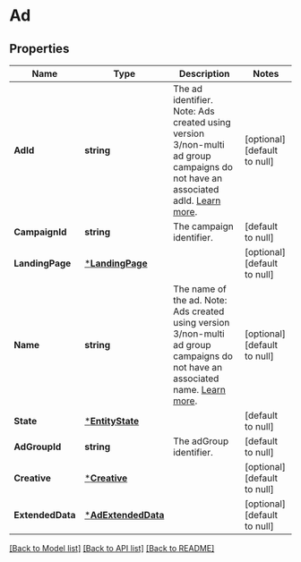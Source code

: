 # Ad

## Properties
Name | Type | Description | Notes
------------ | ------------- | ------------- | -------------
**AdId** | **string** | The ad identifier. Note: Ads created using version 3/non-multi ad group campaigns do not have an associated adId. [Learn more](https://advertising.amazon.com/API/docs/en-us/sponsored-brands/campaigns/managing-multi-ad-group-campaigns#ads). | [optional] [default to null]
**CampaignId** | **string** | The campaign identifier. | [default to null]
**LandingPage** | [***LandingPage**](LandingPage.md) |  | [optional] [default to null]
**Name** | **string** | The name of the ad. Note: Ads created using version 3/non-multi ad group campaigns do not have an associated name. [Learn more](https://advertising.amazon.com/API/docs/en-us/sponsored-brands/campaigns/managing-multi-ad-group-campaigns#ads). | [optional] [default to null]
**State** | [***EntityState**](EntityState.md) |  | [default to null]
**AdGroupId** | **string** | The adGroup identifier. | [default to null]
**Creative** | [***Creative**](Creative.md) |  | [optional] [default to null]
**ExtendedData** | [***AdExtendedData**](AdExtendedData.md) |  | [optional] [default to null]

[[Back to Model list]](../README.md#documentation-for-models) [[Back to API list]](../README.md#documentation-for-api-endpoints) [[Back to README]](../README.md)

